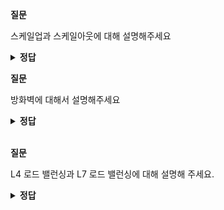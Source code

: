 **질문** 
<!-- 무조건 공백 -->
스케일업과 스케일아웃에 대해 설명해주세요
<!-- 무조건 공백 -->
<details>
<summary><b>정답</b></summary>
<!-- summary 아래 한칸 공백 두어야함 -->
<!-- 무조건 한칸 공백 아래에 두고 정답 입력 -->

- 스케일업은 하드웨어 성능 자체를 업그레이드하거나 더 높은 성능의 시스템으로 마이그레이션하는 방법

- 스케일 아웃은 여러 대의 서버로 로드를 분산하는 방법, 서비스 자체를 구분해 나누거나 같은 서비스를 분산해 처리하는 방법
  
</details>

**질문** 
<!-- 무조건 공백 -->
방화벽에 대해서 설명해주세요
<!-- 무조건 공백 -->
<details>
<summary><b>정답</b></summary>
<!-- summary 아래 한칸 공백 두어야함 -->
<!-- 무조건 한칸 공백 아래에 두고 정답 입력 -->

네트워크 중간에 위치해 해당 장비를 통과하는 트래픽을 사전에 주어진 정책 조건에 맞추어 허용하거나 차단하는 장비
</details>

<br>

**질문** 
<!-- 무조건 공백 -->
L4 로드 밸런싱과 L7 로드 밸런싱에 대해 설명해 주세요.
<!-- 무조건 공백 -->
<details>
<summary><b>정답</b></summary>
<!-- summary 아래 한칸 공백 두어야함 -->
<!-- 무조건 한칸 공백 아래에 두고 정답 입력 -->

L4 로드 밸런싱은 4계층의 정보를 바탕으로 트래픽을 분산하는 방식입니다. TCP, UDP 정보를 기반으로 로드 밸런싱을 수행하며, 
정보가 어떻게 생겼는지 보지 않고 패킷 레벨에서만 트래픽을 분산하기 때문에 속도가 빠르고 효율성이 높습니다. 그리고 L7 로드 밸런싱보다 저렴합니다.

L7 로드 밸런싱은 HTTP, FTP, SMTP와 같은 애플리케이션 프로토콜 정보를 기반으로 로드 밸런싱을 수행합니다.
HTTP Header, Cookie, URI와 같은 정보를 기반으로 프로토콜을 이해한 후 부하를 분산할 수 있습니다. 일반적으로 이런 장비를 ADC(Application Delivery Controller)라고 부르며,
프록시 역할을 수행합니다. 
  
</details>
